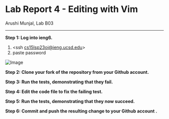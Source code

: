 # Lab Report 4 - Editing with Vim
Arushi Munjal, Lab B03

---

**Step 1: Log into ieng6.**

1. <ssh cs15lsp23oi@ieng.ucsd.edu><enter>
2. paste password <enter>

![Image]()
  
**Step 2: Clone your fork of the repository from your Github account.**
  
**Step 3: Run the tests, demonstrating that they fail.**
  
**Step 4: Edit the code file to fix the failing test.**
  
**Step 5: Run the tests, demonstrating that they now succeed.**
  
**Step 6: Commit and push the resulting change to your Github account .**
